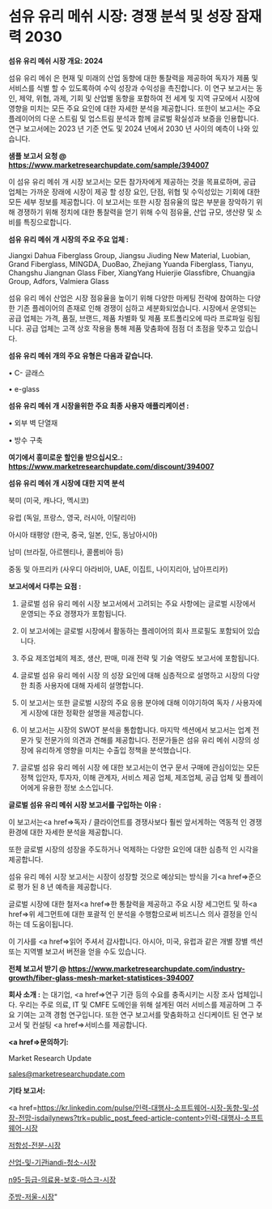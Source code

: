 # 섬유 유리 메쉬 시장: 경쟁 분석 및 성장 잠재력 2030

<strong>섬유 유리 메쉬 시장 개요: 2024</strong>

섬유 유리 메쉬 은 현재 및 미래의 산업 동향에 대한 통찰력을 제공하여 독자가 제품 및 서비스를 식별 할 수 있도록하여 수익 성장과 수익성을 촉진합니다. 이 연구 보고서는 동인, 제약, 위협, 과제, 기회 및 산업별 동향을 포함하여 전 세계 및 지역 규모에서 시장에 영향을 미치는 모든 주요 요인에 대한 자세한 분석을 제공합니다. 또한이 보고서는 주요 플레이어의 다운 스트림 및 업스트림 분석과 함께 글로벌 확실성과 보증을 인용합니다. 연구 보고서에는 2023 년 기준 연도 및 2024 년에서 2030 년 사이의 예측이 나와 있습니다.



<strong>샘플 보고서 요청 @ <a href=https://www.marketresearchupdate.com/sample/394007>https://www.marketresearchupdate.com/sample/394007</a></strong>

이 섬유 유리 메쉬 개 시장 보고서는 모든 참가자에게 제공하는 것을 목표로하며, 공급 업체는 가까운 장래에 시장이 제공 할 성장 요인, 단점, 위협 및 수익성있는 기회에 대한 모든 세부 정보를 제공합니다. 이 보고서는 또한 시장 점유율의 많은 부분을 장악하기 위해 경쟁하기 위해 정치에 대한 통찰력을 얻기 위해 수익 점유율, 산업 규모, 생산량 및 소비를 특징으로합니다.



<strong>섬유 유리 메쉬 개 시장의 주요 주요 업체 :</strong>

Jiangxi Dahua Fiberglass Group, Jiangsu Jiuding New Material, Luobian, Grand Fiberglass, MINGDA, DuoBao, Zhejiang Yuanda Fiberglass, Tianyu, Changshu Jiangnan Glass Fiber, XiangYang Huierjie Glassfibre, Chuangjia Group, Adfors, Valmiera Glass

섬유 유리 메쉬 산업은 시장 점유율을 높이기 위해 다양한 마케팅 전략에 참여하는 다양한 기존 플레이어의 존재로 인해 경쟁이 심하고 세분화되었습니다. 시장에서 운영되는 공급 업체는 가격, 품질, 브랜드, 제품 차별화 및 제품 포트폴리오에 따라 프로파일 링됩니다. 공급 업체는 고객 상호 작용을 통해 제품 맞춤화에 점점 더 초점을 맞추고 있습니다.



<strong>섬유 유리 메쉬 개의 주요 유형은 다음과 같습니다.</strong>

• C- 글래스

• e-glass



<strong>섬유 유리 메쉬 개 시장을위한 주요 최종 사용자 애플리케이션 :</strong>

• 외부 벽 단열재

• 방수 구축



<strong>여기에서 흥미로운 할인을 받으십시오.: <a href=https://www.marketresearchupdate.com/discount/394007>https://www.marketresearchupdate.com/discount/394007</a></strong>



<strong>섬유 유리 메쉬 개 시장에 대한 지역 분석</strong>

북미 (미국, 캐나다, 멕시코)

유럽 (독일, 프랑스, 영국, 러시아, 이탈리아)

아시아 태평양 (한국, 중국, 일본, 인도, 동남아시아)

남미 (브라질, 아르헨티나, 콜롬비아 등)

중동 및 아프리카 (사우디 아라비아, UAE, 이집트, 나이지리아, 남아프리카)



<strong>보고서에서 다루는 요점 :</strong>

1. 글로벌 섬유 유리 메쉬 시장 보고서에서 고려되는 주요 사항에는 글로벌 시장에서 운영되는 주요 경쟁자가 포함됩니다.

2. 이 보고서에는 글로벌 시장에서 활동하는 플레이어의 회사 프로필도 포함되어 있습니다.

3. 주요 제조업체의 제조, 생산, 판매, 미래 전략 및 기술 역량도 보고서에 포함됩니다.

4. 글로벌 섬유 유리 메쉬 시장 의 성장 요인에 대해 심층적으로 설명하고 시장의 다양한 최종 사용자에 대해 자세히 설명합니다.

5. 이 보고서는 또한 글로벌 시장의 주요 응용 분야에 대해 이야기하여 독자 / 사용자에게 시장에 대한 정확한 설명을 제공합니다.

6. 이 보고서는 시장의 SWOT 분석을 통합합니다. 마지막 섹션에서 보고서는 업계 전문가 및 전문가의 의견과 견해를 제공합니다. 전문가들은 섬유 유리 메쉬 시장의 성장에 유리하게 영향을 미치는 수출입 정책을 분석했습니다.

7. 글로벌 섬유 유리 메쉬 시장 에 대한 보고서는이 연구 문서 구매에 관심이있는 모든 정책 입안자, 투자자, 이해 관계자, 서비스 제공 업체, 제조업체, 공급 업체 및 플레이어에게 유용한 정보 소스입니다.



<strong>글로벌 섬유 유리 메쉬 시장 보고서를 구입하는 이유 :</strong>

이 보고서는<a href=>독자 / 클</a>라이언트를 경쟁사보다 훨씬 앞서게하는 역동적 인 경쟁 환경에 대한 자세한 분석을 제공합니다.

또한 글로벌 시장의 성장을 주도하거나 억제하는 다양한 요인에 대한 심층적 인 시각을 제공합니다.

섬유 유리 메쉬 시장 보고서는 시장이 성장할 것으로 예상되는 방식을 기<a href=>준으로</a> 평가 된 8 년 예측을 제공합니다.

글로벌 시장에 대한 철저<a href=>한 통찰력</a>을 제공하고 주요 시장 세그먼트 및 하<a href=>위 세그</a>먼트에 대한 포괄적 인 분석을 수행함으로써 비즈니스 의사 결정을 인식하는 데 도움이됩니다.

이 기사를 <a href=>읽어 주</a>셔서 감사합니다. 아시아, 미국, 유럽과 같은 개별 장별 섹션 또는 지역별 보고서 버전을 얻을 수도 있습니다.



<strong>전체 보고서 받기 @ <a href=https://www.marketresearchupdate.com/industry-growth/fiber-glass-mesh-market-statistices-394007>https://www.marketresearchupdate.com/industry-growth/fiber-glass-mesh-market-statistices-394007</a></strong>



<strong>회사 소개 :</strong>
는 대기업, <a href=>연구 기</a>관 등의 수요를 충족시키는 시장 조사 업체입니다. 우리는 주로 의료, IT 및 CMFE 도메인을 위해 설계된 여러 서비스를 제공하며 그 주요 기여는 고객 경험 연구입니다. 또한 연구 보고서를 맞춤화하고 신디케이트 된 연구 보고서 및 컨설팅 <a href=>서비</a>스를 제공합니다.



<strong><a href=>문의하기:</a></strong>

Market Research Update

sales@marketresearchupdate.com



<strong>기타 보고서:</strong>

<a href=https://kr.linkedin.com/pulse/인력-대행사-소프트웨어-시장-동향-및-성장-전망-isdailynews?trk=public_post_feed-article-content>인력-대행사-소프트웨어-시장</a>

<a href=https://www.linkedin.com/pulse/저항성-전분-시장-진입-전략-및-위험-평가2029년-trendsetters-talk-360-analysis/>저항성-전분-시장</a>

<a href=https://www.linkedin.com/pulse/산업-및-기관iandi-청소-시장-규모-성장-2023-consumer-connection-compendium-ana-lltff/>산업-및-기관iandi-청소-시장</a>

<a href=https://www.linkedin.com/pulse/n95-등급-의료용-보호-마스크-시장-세분화-연구-및-목표-고객2029년-utyvf/>n95-등급-의료용-보호-마스크-시장</a>

<a href=https://www.linkedin.com/pulse/주방-저울-시장-경쟁-분석-및-성장-잠재력-2030-market-matrix-musings-analysis-jtzlc/>주방-저울-시장</a>"

